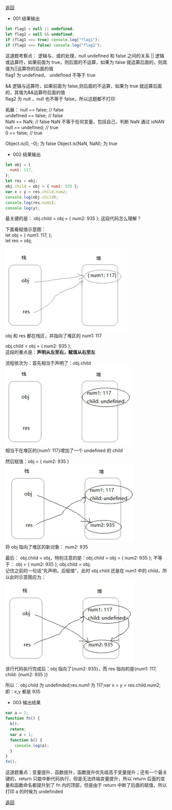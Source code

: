[返回](./js.md)

- 001 结果输出

```javascript
let flag1 = null || undefined;
let flag2 = null && undefined;
if (flag1 === true) console.log("flag1");
if (flag2 === false) console.log("flag2");
```

这道题考察点： 逻辑与、或的处理，null undefined 和 false 之间的关系
|| 逻辑或运算符，如果前面为 true，则后面的不运算，如果为 false 就运算后面的，则其值为||运算符的后面的值\
flag1 为 undefined， undefined 不等于 true

&& 逻辑与运算符，如果前面为 false,则后面的不运算，如果为 true 就运算后面的，其值为&&运算符后面的值\
flag2 为 null ，null 也不等于 false，所以这题都不打印

拓展：
null == false; // false\
undefined == false; // false\
NaN == NaN; // false NaN 不等于任何变量，包括自己，判断 NaN 通过 isNAN\
null == undefined; // true\
0 == false; // true

Object.is(0, -0); 为 false
Object.is(NaN, NaN); 为 true

- 002 结果输出

```javascript
let obj = {
  num1: 117,
};
let res = obj;
obj.child = obj = { num2: 935 };
var x = y = res.child.num2;
console.log(obj.child);
console.log(res.num1);
console.log(y);
```

最关键的是： obj.child = obj = { num2: 935 }; 这段代码怎么理解？

下面看赋值示意图：\
let obj = {
num1: 117,
};\
let res = obj;

![image](./images/stack_heap001.jpg)\
obj 和 res 都在栈区，并指向了堆区的 num1: 117

obj.child = obj = { num2: 935 };\
这段的重点是：**声明从左至右，赋值从右至左**

流程依次为：首先相当于声明了：obj.child\
![image](./images/stack_heap002.jpg)\
相当于在堆区的{num1: 117}增加了一个 undefined 的 child

然后赋值：obj = { num2: 935 }\
![image](./images/stack_heap003.jpg)\
将 obj 指向了堆区的新对象： num2: 935

最后： obj.child = obj，特别注意的是：obj.child = obj = { num2: 935 }; 不等于： obj = { num2: 935 }; obj.child = obj;\
记住之前的一句话“先声明，后赋值”，此时 obj.child 还是在 num1 中的 child，所以此时示意图应为：\
![image](./images/stack_heap004.jpg)\
该行代码执行完成后：obj 指向了{num2: 935}，而 res 指向的是{num1: 117, child: {num2: 935 }}

所以： obj.child 为 undefinded;res.num1 为 117;var x = y = res.child.num2;即：x,y 都是 935

- 003 输出结果

```javascript
var a = 2;
function fn() {
  b();
  return;
  var a = 1;
  function b() {
    console.log(a);
  }
}
fn();
```

这道题重点：变量提升、函数提升，函数提升优先级高于变量提升；还有一个最关键的，return 只能中断代码执行，但是无法终端变量提升，所以 return 后面的变量和函数命名都提升到了 fn 内的顶部，但是由于 return 中断了后面的赋值，所以打印 a 的时候为 undefinded

[返回](./js.md)
